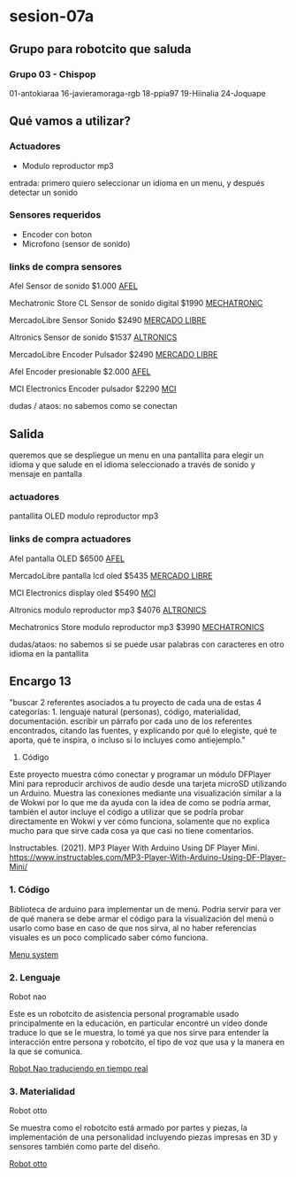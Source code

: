 # sesion-07a

## Grupo para robotcito que saluda

### Grupo 03 - Chispop

01-antokiaraa
16-javieramoraga-rgb
18-ppia97
19-Hiinalia
24-Joquape

## Qué vamos a utilizar?

### Actuadores

- Modulo reproductor mp3

entrada: primero quiero seleccionar un idioma en un menu, y después detectar un sonido

### Sensores requeridos

- Encoder con boton
- Microfono (sensor de sonido)

### links de compra sensores

Afel Sensor de  sonido $1.000
[AFEL](https://afel.cl/products/sensor-sonido-digital)

Mechatronic Store CL Sensor de sonido digital $1990
[MECHATRONIC](https://www.mechatronicstore.cl/sensor-de-sonido-digital-ajustable-hc-20/)

MercadoLibre Sensor Sonido $2490
[MERCADO LIBRE](https://articulo.mercadolibre.cl/MLC-437895383-sensor-sonido-microfono-analogo-digital-ky-037-mic-max--_JM)

Altronics Sensor de sonido $1537
[ALTRONICS](https://altronics.cl/sensor-sonido-ky-037)

MercadoLibre Encoder Pulsador $2490
[MERCADO LIBRE](https://articulo.mercadolibre.cl/MLC-443587887-modulo-encoder-rotatorio-potenciometro-pulsador-max--_JM)

Afel Encoder presionable $2.000
[AFEL](https://afel.cl/products/encoder-rotatorio-ky-040-360-grados)

MCI Electronics Encoder pulsador $2290
[MCI](https://mcielectronics.cl/shop/product/modulo-encoder-rotatorio-con-pulsador)

dudas / ataos:
no sabemos como se conectan

## Salida

queremos que se despliegue un menu en una pantallita para elegir un idioma y que salude en el idioma seleccionado a través de sonido y mensaje en pantalla

### actuadores

pantallita OLED
modulo reproductor mp3

### links de compra actuadores

Afel pantalla OLED $6500
[AFEL](https://afel.cl/products/pantalla-lcd-oled-1-3-128x64-caracteres-azules)

MercadoLibre pantalla lcd oled $5435
[MERCADO LIBRE](https://articulo.mercadolibre.cl/MLC-1673497965-pantalla-lcd-4-pines-128x64-oled-096-para-arduino-_JM)

MCI Electronics display oled $5490
[MCI](https://mcielectronics.cl/shop/product/display-oled-de-128-x-64-pixeles-controlable-por-i2c-29546/)

Altronics modulo reproductor mp3 $4076
[ALTRONICS](https://altronics.cl/reproductor-mp3-dfplayer-mini)

Mechatronics Store modulo reproductor mp3 $3990
[MECHATRONICS](https://www.mechatronicstore.cl/reproductor-mp3-wav-yx5300-micro-sd)

dudas/ataos:
no sabemos si se puede usar palabras con caracteres en otro idioma en la pantallita

## Encargo 13

"buscar 2 referentes asociados a tu proyecto de cada una de estas 4 categorías: 1. lenguaje natural (personas), código, materialidad, documentación. escribir un párrafo por cada uno de los referentes encontrados, citando las fuentes, y explicando por qué lo elegiste, qué te aporta, qué te inspira, o incluso si lo incluyes como antiejemplo."

1. Código

Este proyecto muestra cómo conectar y programar un módulo DFPlayer Mini para reproducir archivos de audio desde una tarjeta microSD utilizando un Arduino. Muestra las conexiones mediante una visualización similar a la de Wokwi por lo que me da ayuda con la idea de como se podría armar, también el autor incluye el código a utilizar que se podría probar directamente en Wokwi y ver cómo funciona, solamente que no explica mucho para que sirve cada cosa ya que casi no tiene comentarios.

Instructables. (2021). MP3 Player With Arduino Using DF Player Mini. <https://www.instructables.com/MP3-Player-With-Arduino-Using-DF-Player-Mini/>

### 1. Código

Biblioteca de arduino para implementar un de menú. Podria servir para ver de qué manera se debe armar el código para la visualización del menú o usarlo como base en caso de que nos sirva, al no haber referencias visuales es un poco complicado saber cómo funciona.

[Menu system](https://github.com/jonblack/arduino-menusystem/tree/master)

### 2. Lenguaje

Robot nao

Este es un robotcito de asistencia personal programable usado principalmente en la educación, en particular encontré un vídeo donde traduce lo que se le muestra, lo tomé ya que nos sirve para entender la interacción entre persona y robotcito, el tipo de voz que usa y la manera en la que se comunica.

[Robot Nao traduciendo en tiempo real](https://youtu.be/ZWb24EQ9Oa4?si=fuAkUPDflMSAVE8M)

### 3. Materialidad

Robot otto

Se muestra como el robotcito está armado por partes y piezas, la implementación de una personalidad incluyendo piezas impresas en 3D y sensores también como parte del diseño.

[Robot otto](https://www.ottodiy.com)
